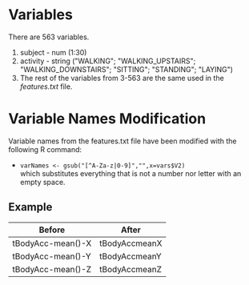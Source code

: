 
# Variables

There are 563 variables.
1. subject - num (1:30)
2. activity - string ("WALKING"; "WALKING_UPSTAIRS"; "WALKING_DOWNSTAIRS"; "SITTING"; "STANDING"; "LAYING")
3. The rest of the variables from 3-563 are the same used in the *features.txt* file.


# Variable Names Modification

Variable names from the features.txt file have been modified with the following R command:
* ```varNames <- gsub("[^A-Za-z|0-9]","",x=vars$V2)```<br />
which substitutes everything that is not a number nor letter with an empty space.

## Example

Before|After
------|------
tBodyAcc-mean()-X|tBodyAccmeanX
tBodyAcc-mean()-Y|tBodyAccmeanY 
tBodyAcc-mean()-Z|tBodyAccmeanZ
